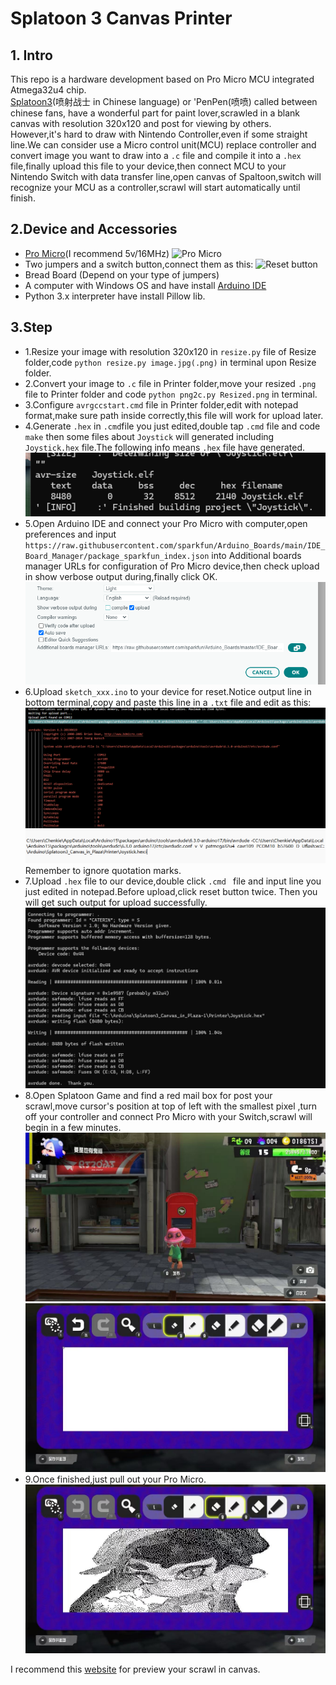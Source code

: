 # Splatoon 3 Canvas Printer
## 1. Intro
This repo is a hardware development based on Pro Micro MCU integrated Atmega32u4 chip.<br>
[Splatoon3](https://en.wikipedia.org/wiki/Splatoon_3)(喷射战士 in Chinese language) or 'PenPen(喷喷) called between chinese fans, have a wonderful part for paint lover,scrawled in a blank canvas with resolution 320x120 and post for viewing by others.<br>
However,it's hard to draw with Nintendo Controller,even if some straight line.We can consider use a Micro control unit(MCU) replace controller and convert image you want to draw into a `.c` file and compile it into a `.hex` file,finally upload this file to your device,then connect MCU to your Nintendo Switch with data transfer line,open canvas of Spaltoon,switch will recognize your MCU as a controller,scrawl will start automatically until finish.
## 2.Device and Accessories
* [Pro Micro](https://www.sparkfun.com/products/12640)(I recommend 5v/16MHz)
![Pro Micro](https://camo.githubusercontent.com/7b767dd545c2e40393c2f9ad61e94f6d9409762dce5cb140362a176dc77fe10e/68747470733a2f2f63646e2e737061726b66756e2e636f6d2f6173736574732f392f632f332f632f342f3532336131373635373537623766356336653862343536372e706e673f7261773d74727565)
* Two jumpers and a switch button,connect them as this:
![Reset button](https://camo.githubusercontent.com/c00e2d36427c804aea83ba48ae51ad5531a6d06ddf07a1ed9fda09958b6f0b5e/68747470733a2f2f63646e2e737061726b66756e2e636f6d2f6173736574732f362f642f332f342f612f3532336338653233373537623766626535663862343538342e706e673f7261773d74727565)
* Bread Board (Depend on your type of jumpers)
* A computer with Windows OS and have install [Arduino IDE](https://support.arduino.cc/hc/en-us/articles/360019833020-Download-and-install-Arduino-IDE)
* Python 3.x interpreter have install Pillow lib. 
## 3.Step
* 1.Resize your image with resolution 320x120 in `resize.py` file of Resize folder,code `python resize.py image.jpg(.png)` in terminal upon Resize folder.
* 2.Convert your image to `.c` file in Printer folder,move your resized `.png` file to Printer folder and code `python png2c.py Resized.png` in terminal.
* 3.Configure `avrgccstart.cmd` file in Printer folder,edit with notepad format,make sure path inside correctly,this file will work for upload later.
* 4.Generate `.hex` in `.cmd`file you just edited,double tap `.cmd` file and code `make` then some files about `Joystick` will generated including `Joystick.hex` file.The following info means `.hex` file have generated.
![hex_generate](info/hex_generate.png)
* 5.Open Arduino IDE and connect your Pro Micro with computer,open preferences and input `https://raw.githubusercontent.com/sparkfun/Arduino_Boards/main/IDE_Board_Manager/package_sparkfun_index.json` into Additional boards manager URLs for configuration of Pro Micro device,then check upload in show verbose output during,finally click OK.
![preferences](info/arduino_config.png)
* 6.Upload `sketch_xxx.ino` to your device for reset.Notice output line in bottom terminal,copy and paste this line in a `.txt` file and edit as this:
![output](info/output.png)
![config](info/config_hex.png)
Remember to ignore quotation marks.
* 7.Upload `.hex` file to our device,double click `.cmd ` file and input line you just edited in notepad.Before upload,click reset button twice. Then you will get such output for upload successfully.
![upload](info/upload.png)
* 8.Open Splatoon Game and find a red mail box for post your scrawl,move cursor's position at top of left with the smallest pixel ,turn off your controller and connect Pro Micro with your Switch,scrawl will begin in a few minutes.
![mailbox](info/mailbox.jpg)
![blank](info/blank.jpg)
* 9.Once finished,just pull out your Pro Micro.
![finished](info/finished.jpg)

I recommend this [website](https://doodad.dev/dither-me-this/) for preview your scrawl in canvas.